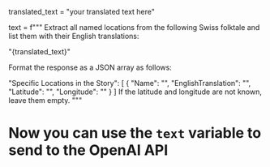 translated_text = "your translated text here"

text = f"""
Extract all named locations from the following Swiss folktale and list them with their English translations:

"{translated_text}"

Format the response as a JSON array as follows:

"Specific Locations in the Story": [
    { 
        "Name": "",
        "EnglishTranslation": "",
        "Latitude": "",
        "Longitude": ""
    }
]
If the latitude and longitude are not known, leave them empty.
"""

# Now you can use the `text` variable to send to the OpenAI API